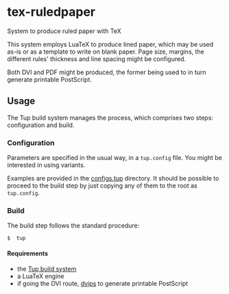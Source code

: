# tex-ruledpaper
System to produce ruled paper with TeX

This system employs LuaTeX to produce lined paper, which may be used as-is or as a template to write on blank paper. Page size, margins, the different rules' thickness and line spacing might be configured.

Both DVI and PDF might be produced, the former being used to in turn generate printable PostScript.


##  Usage

The Tup build system manages the process, which comprises two steps: configuration and build.

###  Configuration
Parameters are specified in the usual way, in a `tup.config` file. You might be interested in using variants.

Examples are provided in the [configs.tup](configs.tup) directory. It should be possible to proceed to the build step by just copying any of them to the root as `tup.config`.

###  Build
The build step follows the standard procedure:

    $  tup

####  Requirements

 -  the [Tup build system](http://gittup.org/tup/)
 -  a LuaTeX engine
 -  if going the DVI route, [dvips](http://tug.org/texinfohtml/dvips.html) to generate printable PostScript

